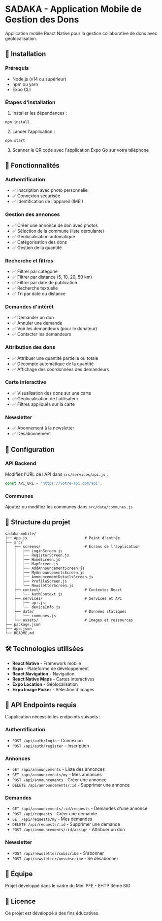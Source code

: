 # SADAKA - Application Mobile de Gestion des Dons

Application mobile React Native pour la gestion collaborative de dons avec géolocalisation.

## 🚀 Installation

### Prérequis
- Node.js (v14 ou supérieur)
- npm ou yarn
- Expo CLI

### Étapes d'installation

1. Installer les dépendances :
```bash
npm install
```

2. Lancer l'application :
```bash
npm start
```

3. Scanner le QR code avec l'application Expo Go sur votre téléphone

## 📱 Fonctionnalités

### Authentification
- ✅ Inscription avec photo personnelle
- ✅ Connexion sécurisée
- ✅ Identification de l'appareil (IMEI)

### Gestion des annonces
- ✅ Créer une annonce de don avec photos
- ✅ Sélection de la commune (liste déroulante)
- ✅ Géolocalisation automatique
- ✅ Catégorisation des dons
- ✅ Gestion de la quantité

### Recherche et filtres
- ✅ Filtrer par catégorie
- ✅ Filtrer par distance (5, 10, 20, 50 km)
- ✅ Filtrer par date de publication
- ✅ Recherche textuelle
- ✅ Tri par date ou distance

### Demandes d'intérêt
- ✅ Demander un don
- ✅ Annuler une demande
- ✅ Voir les demandeurs (pour le donateur)
- ✅ Contacter les demandeurs

### Attribution des dons
- ✅ Attribuer une quantité partielle ou totale
- ✅ Décompte automatique de la quantité
- ✅ Affichage des coordonnées des demandeurs

### Carte interactive
- ✅ Visualisation des dons sur une carte
- ✅ Géolocalisation de l'utilisateur
- ✅ Filtres appliqués sur la carte

### Newsletter
- ✅ Abonnement à la newsletter
- ✅ Désabonnement

## 🔧 Configuration

### API Backend
Modifiez l'URL de l'API dans `src/services/api.js` :
```javascript
const API_URL = 'https://votre-api.com/api';
```

### Communes
Ajoutez ou modifiez les communes dans `src/data/communes.js`

## 📂 Structure du projet

```
sadaka-mobile/
├── App.js                          # Point d'entrée
├── src/
│   ├── screens/                    # Écrans de l'application
│   │   ├── LoginScreen.js
│   │   ├── RegisterScreen.js
│   │   ├── HomeScreen.js
│   │   ├── MapScreen.js
│   │   ├── AddAnnouncementScreen.js
│   │   ├── MyAnnouncementsScreen.js
│   │   ├── AnnouncementDetailsScreen.js
│   │   ├── ProfileScreen.js
│   │   └── NewsletterScreen.js
│   ├── context/                    # Contextes React
│   │   └── AuthContext.js
│   ├── services/                   # Services et API
│   │   ├── api.js
│   │   └── deviceInfo.js
│   ├── data/                       # Données statiques
│   │   └── communes.js
│   └── assets/                     # Images et ressources
├── package.json
├── app.json
└── README.md
```

## 🛠️ Technologies utilisées

- **React Native** - Framework mobile
- **Expo** - Plateforme de développement
- **React Navigation** - Navigation
- **React Native Maps** - Cartes interactives
- **Expo Location** - Géolocalisation
- **Expo Image Picker** - Sélection d'images

## 📝 API Endpoints requis

L'application nécessite les endpoints suivants :

### Authentification
- `POST /api/auth/login` - Connexion
- `POST /api/auth/register` - Inscription

### Annonces
- `GET /api/announcements` - Liste des annonces
- `GET /api/announcements/my` - Mes annonces
- `POST /api/announcements` - Créer une annonce
- `DELETE /api/announcements/:id` - Supprimer une annonce

### Demandes
- `GET /api/announcements/:id/requests` - Demandes d'une annonce
- `POST /api/requests` - Créer une demande
- `GET /api/requests/my` - Mes demandes
- `DELETE /api/requests/:id` - Supprimer une demande
- `POST /api/announcements/:id/assign` - Attribuer un don

### Newsletter
- `POST /api/newsletter/subscribe` - S'abonner
- `POST /api/newsletter/unsubscribe` - Se désabonner

## 👥 Équipe

Projet développé dans le cadre du Mini PFE - EHTP 3ème SIG

## 📄 Licence

Ce projet est développé à des fins éducatives.
